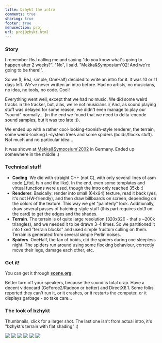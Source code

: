 ```yaml
---
title: bzhykt the intro
comments: true
sharing: true
footer: true
menusection: proj
url: projBzhykt.html
---
```


<H3>Story</H3>
<P>
I remember ReJ calling me and saying "do you know what's going to happen after
2 weeks?". "No", I said. "Mekka&amp;Symposium'02! And we're going to be there!".
</P>
<P>
So we (I, ReJ, simple, OneHalf) decided to write an intro for it. It was 10 or
11 days left. We've never written an intro before. Had no artists, no musicians,
no idea, no tools, no code. Cool!
</P>
<P>
Everything went well, except that we had no music. We did some weird tracks in
the tracker, but, alas, we're not musicians :( And, as sound playing stuff
was delayed for some reason, we didn't even manage to play our "sound"
normally... (in the end we found that we need to delta-encode sound samples, but
it was too late :)).
</P>
<P>
We ended up with a rather cool-looking-toonish-style renderer, the terrain,
some weird-looking L-system trees and some spiders (boids/flocks stuff). Not much
and no particular idea...
</P>
<P>
It was shown at <A href="http://ms.demo.org/">Mekka&amp;Symposium'2002</A> in
Germany. Ended up somewhere in the middle :(
</P>


<H3>Technical stuff</H3>
<P>
<UL>
<LI><strong>Coding</strong>. We did with straight C++ (not C), with only several lines of
asm code (_ftol, fsin and the like). In the end, even some templates and
virtual functions were used, though the intro only reached 35kb :)</LI>
<LI><strong>Renderer</strong>. Basically: render into small (64x64) texture, read it back
(yes, it's not HW-friendly), and then draw billboards on screen, depending on
the colors of the texture. This way we get "painterly" look. Additionally,
draw several passes of hatching-style stuff (this part requires dot3 on the
card) to get the edges and the shades.</LI>
<LI><strong>Terrain</strong>. The terrain is of quite large resolution (320x320 - that's
~200k triangles), and we needed it to be drawn 3-4 times. So we partitioned
it into fixed "terrain blocks" and used simple frustum culling on them. Terrain
is generated from several simple Perlin noises.</LI>
<LI><strong>Spiders</strong>. OneHalf, the fan of boids, did the spiders during one
sleepless night. The spiders run around using some flocking behaviour, correctly
move their legs, damage each other, etc.</LI>
</LI>
</UL>
</P>


<H3>Get it!</H3>
<P>
You can get it through
<A href="http://www.scene.org/file.php?file=/parties/2002/mekkasymposium02/in64/pekla_bzhykt.zip&dummy=1">
<strong>scene.org</strong></A>.
</P>
<P>
Better turn off your speakers, because the sound is total
crap. Have a decent videocard (GeForce2/Radeon or better) and DirectX8.1.
Some folks reported they can't run it, or it crashes, or it restarts the computer, or it displays garbage - so take care...
</P>

<H3>The look of bzhykt</H3>
<P>
Thumbnails, click for a larger shot. The last one isn't from actual intro,
it's "bzhykt's terrain with flat shading" :)
</P>
<A href="img/bzhykt1.jpg"><IMG src="img/tn/bzhykt1.png"></A>
<A href="img/bzhykt2.jpg"><IMG src="img/tn/bzhykt2.png"></A>
<A href="img/bzhykt3.jpg"><IMG src="img/tn/bzhykt3.png"></A>
<A href="img/bzhykt4.jpg"><IMG src="img/tn/bzhykt4.png"></A>
<A href="img/bzhykt5.jpg"><IMG src="img/tn/bzhykt5.png"></A>
<A href="img/bzhykt6.jpg"><IMG src="img/tn/bzhykt6.png"></A>
